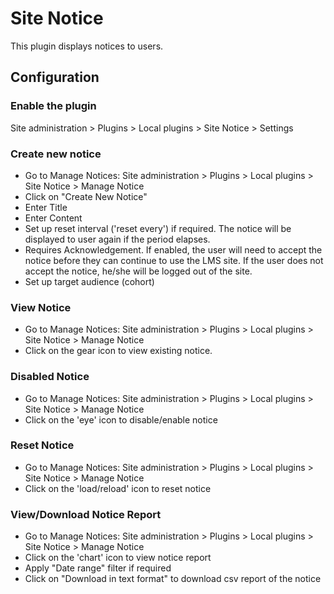 # Site Notice
This plugin displays notices to users.

## Configuration 

### Enable the plugin
Site administration > Plugins > Local plugins > Site Notice > Settings

### Create new notice
* Go to Manage Notices: Site administration > Plugins > Local plugins > Site Notice > Manage Notice
* Click on "Create New Notice"
* Enter Title
* Enter Content
* Set up reset interval ('reset every') if required. The notice will be displayed to user again if the period elapses.
* Requires Acknowledgement. If enabled, the user will need to accept the notice before they can continue to use the LMS site.
If the user does not accept the notice, he/she will be logged out of the site.
* Set up target audience (cohort) 

### View Notice
* Go to Manage Notices: Site administration > Plugins > Local plugins > Site Notice > Manage Notice
* Click on the gear icon to view existing notice.

### Disabled Notice
* Go to Manage Notices: Site administration > Plugins > Local plugins > Site Notice > Manage Notice
* Click on the 'eye' icon to disable/enable notice

### Reset Notice
* Go to Manage Notices: Site administration > Plugins > Local plugins > Site Notice > Manage Notice
* Click on the 'load/reload' icon to reset notice

### View/Download Notice Report
* Go to Manage Notices: Site administration > Plugins > Local plugins > Site Notice > Manage Notice
* Click on the 'chart' icon to view notice report
* Apply "Date range" filter if required
* Click on "Download in text format" to download csv report of the notice
